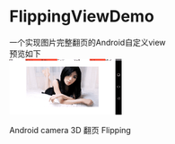# FlippingViewDemo
一个实现图片完整翻页的Android自定义view<br> 
预览如下<br> 
![](https://github.com/kyymeade/FlippingViewDemo/blob/main/1616214153857493.gif)  <br> 

Android camera 3D 翻页 Flipping



